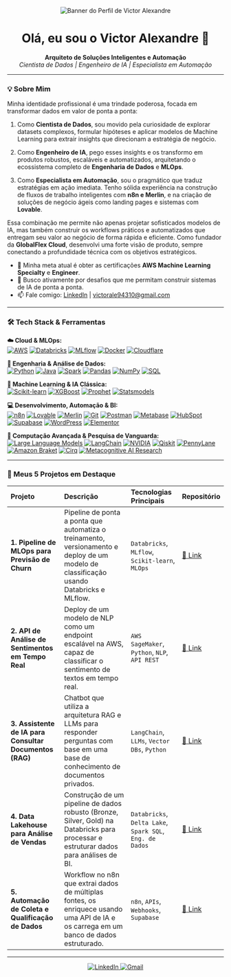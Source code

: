 <!-- Banner -->
<p align="center">
  <!-- Substitua pelo caminho da imagem que você subiu -->
  <img src="https://github.com/user-attachments/assets/6982c612-f7c3-4ca5-88f9-df30eadb30a0" alt="Banner do Perfil de Victor Alexandre">
</p>

<h1 align="center">Olá, eu sou o Victor Alexandre 👋</h1>

<p align="center">
  <strong>Arquiteto de Soluções Inteligentes e Automação</strong><br>
  <em>Cientista de Dados | Engenheiro de IA | Especialista em Automação</em>
</p>

---

### 💡 Sobre Mim

Minha identidade profissional é uma trindade poderosa, focada em transformar dados em valor de ponta a ponta:

1.  Como **Cientista de Dados**, sou movido pela curiosidade de explorar datasets complexos, formular hipóteses e aplicar modelos de Machine Learning para extrair insights que direcionam a estratégia de negócio.

2.  Como **Engenheiro de IA**, pego esses insights e os transformo em produtos robustos, escaláveis e automatizados, arquitetando o ecossistema completo de **Engenharia de Dados** e **MLOps**.

3.  Como **Especialista em Automação**, sou o pragmático que traduz estratégias em ação imediata. Tenho sólida experiência na construção de fluxos de trabalho inteligentes com **n8n e Merlin**, e na criação de soluções de negócio ágeis como landing pages e sistemas com **Lovable**.

Essa combinação me permite não apenas projetar sofisticados modelos de IA, mas também construir os workflows práticos e automatizados que entregam seu valor ao negócio de forma rápida e eficiente. Como fundador da **GlobalFlex Cloud**, desenvolvi uma forte visão de produto, sempre conectando a profundidade técnica com os objetivos estratégicos.

- 🌱 Minha meta atual é obter as certificações **AWS Machine Learning Specialty** e **Engineer**.
- 🚀 Busco ativamente por desafios que me permitam construir sistemas de IA de ponta a ponta.
- 📫 Fale comigo: [LinkedIn](https://www.linkedin.com/in/victor-alexandre-azevedo-fernandes-367120206) | [victorale94310@gmail.com](mailto:victorale94310@gmail.com)

---

### 🛠️ Tech Stack & Ferramentas

<p align="left">
  <strong>☁️ Cloud & MLOps:</strong><br>
  <a href="#"><img src="https://img.shields.io/badge/Amazon_AWS-232F3E?style=for-the-badge&logo=amazon-aws&logoColor=white" alt="AWS"/></a>
  <a href="#"><img src="https://img.shields.io/badge/Databricks-FF3621?style=for-the-badge&logo=databricks&logoColor=white" alt="Databricks"/></a>
  <a href="#"><img src="https://img.shields.io/badge/MLflow-0194E2?style=for-the-badge&logo=mlflow&logoColor=white" alt="MLflow"/></a>
  <a href="#"><img src="https://img.shields.io/badge/Docker-2496ED?style=for-the-badge&logo=docker&logoColor=white" alt="Docker"/></a>
  <a href="#"><img src="https://img.shields.io/badge/Cloudflare-F38020?style=for-the-badge&logo=Cloudflare&logoColor=white" alt="Cloudflare"/></a>
</p>

<p align="left">
  <strong>🔧 Engenharia & Análise de Dados:</strong><br>
  <a href="#"><img src="https://img.shields.io/badge/Python-3776AB?style=for-the-badge&logo=python&logoColor=white" alt="Python"/></a>
  <a href="#"><img src="https://img.shields.io/badge/Java-ED8B00?style=for-the-badge&logo=java&logoColor=white" alt="Java"/></a>
  <a href="#"><img src="https://img.shields.io/badge/Apache_Spark-E25A1C?style=for-the-badge&logo=apache-spark&logoColor=white" alt="Spark"/></a>
  <a href="#"><img src="https://img.shields.io/badge/Pandas-150458?style=for-the-badge&logo=pandas&logoColor=white" alt="Pandas"/></a>
  <a href="#"><img src="https://img.shields.io/badge/NumPy-013243?style=for-the-badge&logo=numpy&logoColor=white" alt="NumPy"/></a>
  <a href="#"><img src="https://img.shields.io/badge/SQL-4479A1?style=for-the-badge&logo=postgresql&logoColor=white" alt="SQL"/></a>
</p>

<p align="left">
  <strong>🤖 Machine Learning & IA Clássica:</strong><br>
  <a href="#"><img src="https://img.shields.io/badge/scikit_learn-F7931E?style=for-the-badge&logo=scikit-learn&logoColor=white" alt="Scikit-learn"/></a>
  <a href="#"><img src="https://img.shields.io/badge/XGBoost-0060A0?style=for-the-badge&logo=xgboost&logoColor=white" alt="XGBoost"/></a>
  <a href="#"><img src="https://img.shields.io/badge/Prophet-0078D4?style=for-the-badge&logo=facebook&logoColor=white" alt="Prophet"/></a>
  <a href="#"><img src="https://img.shields.io/badge/Statsmodels-1A568C?style=for-the-badge&logo=python&logoColor=white" alt="Statsmodels"/></a>
</p>

<p align="left">
  <strong>💻 Desenvolvimento, Automação & BI:</strong><br>
  <a href="#"><img src="https://img.shields.io/badge/n8n-1A8272?style=for-the-badge&logo=n8n&logoColor=white" alt="n8n"/></a>
  <a href="#"><img src="https://img.shields.io/badge/Lovable-FF497A?style=for-the-badge&logo=love&logoColor=white" alt="Lovable"/></a>
  <a href="#"><img src="https://img.shields.io/badge/Merlin-9B59B6?style=for-the-badge" alt="Merlin"/></a>
  <a href="#"><img src="https://img.shields.io/badge/Git-F05032?style=for-the-badge&logo=git&logoColor=white" alt="Git"/></a>
  <a href="#"><img src="https://img.shields.io/badge/Postman-FF6C37?style=for-the-badge&logo=postman&logoColor=white" alt="Postman"/></a>
  <a href="#"><img src="https://img.shields.io/badge/Metabase-509488?style=for-the-badge&logo=metabase&logoColor=white" alt="Metabase"/></a>
  <a href="#"><img src="https://img.shields.io/badge/HubSpot-FF7A59?style=for-the-badge&logo=HubSpot&logoColor=white" alt="HubSpot"/></a>
  <a href="#"><img src="https://img.shields.io/badge/Supabase-3FCF8E?style=for-the-badge&logo=supabase&logoColor=white" alt="Supabase"/></a>
  <a href="#"><img src="https://img.shields.io/badge/WordPress-21759B?style=for-the-badge&logo=WordPress&logoColor=white" alt="WordPress"/></a>
  <a href="#"><img src="https://img.shields.io/badge/Elementor-92003B?style=for-the-badge&logo=Elementor&logoColor=white" alt="Elementor"/></a>
</p>

<p align="left">
  <strong>🌌 Computação Avançada & Pesquisa de Vanguarda:</strong><br>
  <a href="#"><img src="https://img.shields.io/badge/LLMs-007ACC?style=for-the-badge" alt="Large Language Models"/></a>
  <a href="#"><img src="https://img.shields.io/badge/LangChain-FFFFFF?style=for-the-badge&logo=langchain&logoColor=black" alt="LangChain"/></a>
  <a href="#"><img src="https://img.shields.io/badge/NVIDIA-76B900?style=for-the-badge&logo=nvidia&logoColor=white" alt="NVIDIA"/></a>
  <a href="#"><img src="https://img.shields.io/badge/Qiskit-6929C4?style=for-the-badge&logo=qiskit&logoColor=white" alt="Qiskit"/></a>
  <a href="#"><img src="https://img.shields.io/badge/PennyLane-2A334D?style=for-the-badge&logo=pennylane&logoColor=white" alt="PennyLane"/></a>
  <a href="#"><img src="https://img.shields.io/badge/Amazon_Braket-59238E?style=for-the-badge&logo=amazon-aws&logoColor=white" alt="Amazon Braket"/></a>
  <a href="#"><img src="https://img.shields.io/badge/Cirq-3d5a7d?style=for-the-badge&logo=google&logoColor=white" alt="Cirq"/></a>
  <a href="#"><img src="https://img.shields.io/badge/Metacognitive_AI-Research-4A00E0?style=for-the-badge" alt="Metacognitive AI Research"/></a>
</p>

---

### 🚀 Meus 5 Projetos em Destaque

| Projeto | Descrição | Tecnologias Principais | Repositório |
| :--- | :--- | :--- | :--- |
| **1. Pipeline de MLOps para Previsão de Churn** | Pipeline de ponta a ponta que automatiza o treinamento, versionamento e deploy de um modelo de classificação usando Databricks e MLflow. | `Databricks`, `MLflow`, `Scikit-learn`, `MLOps` | [🔗 Link](https://github.com/VictorAlexandr/Portfolio-de-IA/tree/main/01-mlops-pipeline-churn-prediction) |
| **2. API de Análise de Sentimentos em Tempo Real** | Deploy de um modelo de NLP como um endpoint escalável na AWS, capaz de classificar o sentimento de textos em tempo real. | `AWS SageMaker`, `Python`, `NLP`, `API REST` | [🔗 Link](https://github.com/VictorAlexandr/Portfolio-de-IA/tree/main/02-api-sentiment-analysis-sagemaker) |
| **3. Assistente de IA para Consultar Documentos (RAG)**| Chatbot que utiliza a arquitetura RAG e LLMs para responder perguntas com base em uma base de conhecimento de documentos privados. | `LangChain`, `LLMs`, `Vector DBs`, `Python` | [🔗 Link](https://github.com/VictorAlexandr/Portfolio-de-IA/tree/main/05-rag-document-assistant-langchain) |
| **4. Data Lakehouse para Análise de Vendas** | Construção de um pipeline de dados robusto (Bronze, Silver, Gold) na Databricks para processar e estruturar dados para análises de BI. | `Databricks`, `Delta Lake`, `Spark SQL`, `Eng. de Dados` | [🔗 Link](https://github.com/VictorAlexandr/Portfolio-de-IA/tree/main/04-data-lakehouse-sales-analytics) |
| **5. Automação de Coleta e Qualificação de Dados** | Workflow no n8n que extrai dados de múltiplas fontes, os enriquece usando uma API de IA e os carrega em um banco de dados estruturado. | `n8n`, `APIs`, `Webhooks`, `Supabase` | [🔗 Link](https://github.com/VictorAlexandr/Portfolio-de-IA/tree/main/03-automation-data-enrichment-n8n) |

---

<p align="center">
  <a href="(https://www.linkedin.com/in/victor-alexandre-azevedo-fernandes-367120206)">
    <img src="https://img.shields.io/badge/LinkedIn-0077B5?style=for-the-badge&logo=linkedin&logoColor=white" alt="LinkedIn"/>
  </a>
  <a href="mailto:victorale94310@gmail.com">
    <img src="https://img.shields.io/badge/Gmail-D14836?style=for-the-badge&logo=gmail&logoColor=white" alt="Gmail"/>
  </a>
</p>




